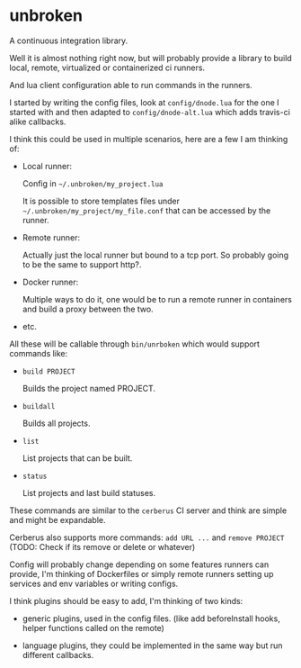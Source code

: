 unbroken
========

A continuous integration library. 

Well it is almost nothing right now, but will probably provide a library
to build local, remote, virtualized or containerized ci runners. 

And lua client configuration able to run commands in the runners.

I started by writing the config files, look at `config/dnode.lua` for the one I started with and then adapted to `config/dnode-alt.lua` which adds travis-ci alike callbacks.

I think this could be used in multiple scenarios, here are a few I am thinking of:

- Local runner:

  Config in `~/.unbroken/my_project.lua`
  
  It is possible to store templates files under  `~/.unbroken/my_project/my_file.conf` that can be accessed by the runner.
  
- Remote runner:

  Actually just the local runner but bound to a tcp port. So probably going to be the same to support http?.

- Docker runner:

  Multiple ways to do it, one would be to run a remote runner in containers and build a proxy between the two.

- etc.

All these will be callable through `bin/unrboken` which would support commands like:

- `build PROJECT`

  Builds the project named PROJECT.

- `buildall`

  Builds all projects.

- `list`
  
  List projects that can be built.

- `status`

  List projects and last build statuses.

These commands are similar to the `cerberus` CI server and think are simple and might be expandable.

Cerberus also supports more commands: `add URL ...` and `remove PROJECT` (TODO: Check if its remove or delete or whatever)

Config will probably change depending on some features runners can provide, I'm thinking of Dockerfiles or simply remote runners setting up services and env variables or writing configs. 

I think plugins should be easy to add, I'm thinking of two kinds:

- generic plugins, used in the config files. (like add beforeInstall hooks, helper functions called on the remote)

- language plugins, they could be implemented in the same way but run different callbacks.
